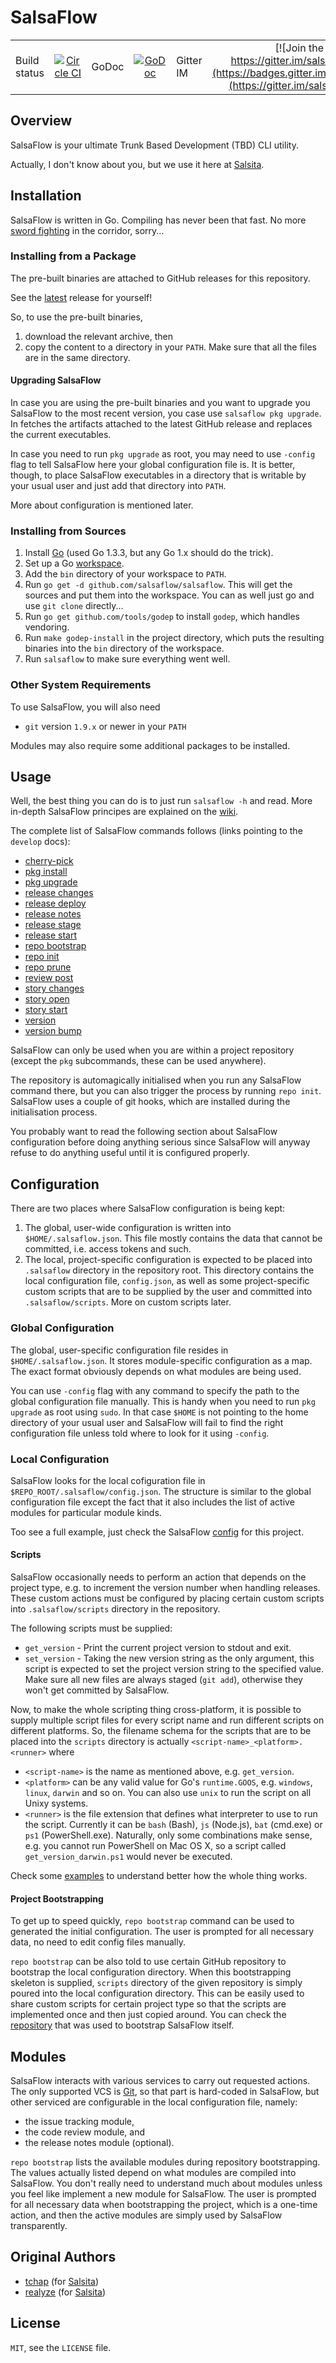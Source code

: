 # SalsaFlow #

|||||||
| ---------- |:----------:| ---------- |:----------:| ---------- |:----------:|
| Build status | [![Circle CI](https://circleci.com/gh/salsaflow/salsaflow/tree/develop.svg?style=svg)](https://circleci.com/gh/salsaflow/salsaflow/tree/develop) | GoDoc | [![GoDoc](https://godoc.org/github.com/salsaflow/salsaflow?status.png)](http://godoc.org/github.com/salsaflow/salsaflow) | Gitter IM | [![Join the chat at https://gitter.im/salsaflow/salsaflow](https://badges.gitter.im/Join%20Chat.svg)](https://gitter.im/salsaflow/salsaflow) |

## Overview ##

SalsaFlow is your ultimate Trunk Based Development (TBD) CLI utility.

Actually, I don't know about you, but we use it here at [Salsita](https://www.salsitasoft.com/).

## Installation ##

SalsaFlow is written in Go. Compiling has never been that fast. No more [sword fighting](http://xkcd.com/303/) in the corridor, sorry...

### Installing from a Package ###

The pre-built binaries are attached to GitHub releases for this repository.

See the [latest](https://github.com/salsaflow/salsaflow/releases/latest) release for yourself!

So, to use the pre-built binaries,

1. download the relevant archive, then
2. copy the content to a directory in your `PATH`.
   Make sure that all the files are in the same directory.

#### Upgrading SalsaFlow ####

In case you are using the pre-built binaries and you want to upgrade
you SalsaFlow to the most recent version, you case use `salsaflow pkg upgrade`.
In fetches the artifacts attached to the latest GitHub release and replaces
the current executables.

In case you need to run `pkg upgrade` as root, you may need to use
`-config` flag to tell SalsaFlow here your global configuration file is.
It is better, though, to place SalsaFlow executables in a directory that is
writable by your usual user and just add that directory into `PATH`.

More about configuration is mentioned later.

### Installing from Sources ###

1. Install [Go](https://golang.org/dl/) (used Go 1.3.3, but any Go 1.x should do the trick).
2. Set up a Go [workspace](https://golang.org/doc/code.html#Workspaces).
3. Add the `bin` directory of your workspace to `PATH`.
4. Run `go get -d github.com/salsaflow/salsaflow`.
   This will get the sources and put them into the workspace.
   You can as well just go and use `git clone` directly...
5. Run `go get github.com/tools/godep` to install `godep`, which handles vendoring.
6. Run `make godep-install` in the project directory,
   which puts the resulting binaries into the `bin` directory of the workspace.
7. Run `salsaflow` to make sure everything went well.

### Other System Requirements ###

To use SalsaFlow, you will also need

* `git` version `1.9.x` or newer in your `PATH`

Modules may also require some additional packages to be installed.

## Usage ##

Well, the best thing you can do is to just run `salsaflow -h` and read.
More in-depth SalsaFlow principes are explained on the [wiki](https://github.com/salsaflow/salsaflow/wiki).

The complete list of SalsaFlow commands follows (links pointing to the `develop` docs):

* [cherry-pick](https://github.com/salsaflow/salsaflow/blob/develop/commands/cherrypick/README.md)
* [pkg install](https://github.com/salsaflow/salsaflow/blob/develop/commands/pkg/install/README.md)
* [pkg upgrade](https://github.com/salsaflow/salsaflow/blob/develop/commands/pkg/upgrade/README.md)
* [release changes](https://github.com/salsaflow/salsaflow/blob/develop/commands/release/changes/README.md)
* [release deploy](https://github.com/salsaflow/salsaflow/blob/develop/commands/release/deploy/README.md)
* [release notes](https://github.com/salsaflow/salsaflow/blob/develop/commands/release/notes/README.md)
* [release stage](https://github.com/salsaflow/salsaflow/blob/develop/commands/release/stage/README.md)
* [release start](https://github.com/salsaflow/salsaflow/blob/develop/commands/release/start/README.md)
* [repo bootstrap](https://github.com/salsaflow/salsaflow/blob/develop/commands/repo/bootstrap/README.md)
* [repo init](https://github.com/salsaflow/salsaflow/blob/develop/commands/repo/init/README.md)
* [repo prune](https://github.com/salsaflow/salsaflow/blob/develop/commands/repo/prune/README.md)
* [review post](https://github.com/salsaflow/salsaflow/blob/develop/commands/review/post/README.md)
* [story changes](https://github.com/salsaflow/salsaflow/blob/develop/commands/story/changes/README.md)
* [story open](https://github.com/salsaflow/salsaflow/blob/develop/commands/story/open/README.md)
* [story start](https://github.com/salsaflow/salsaflow/blob/develop/commands/story/start/README.md)
* [version](https://github.com/salsaflow/salsaflow/blob/develop/commands/version/README.md)
* [version bump](https://github.com/salsaflow/salsaflow/blob/develop/commands/version/bump/README.md)

SalsaFlow can only be used when you are within a project repository (except the
`pkg` subcommands, these can be used anywhere).

The repository is automagically initialised when you run any SalsaFlow command there,
but you can also trigger the process by running `repo init`. SalsaFlow uses a couple of git hooks,
which are installed during the initialisation process.

You probably want to read the following section about SalsaFlow configuration
before doing anything serious since SalsaFlow will anyway refuse to do anything
useful until it is configured properly.

## Configuration ##

There are two places where SalsaFlow configuration is being kept:

1. The global, user-wide configuration is written into `$HOME/.salsaflow.json`.
   This file mostly contains the data that cannot be committed,
   i.e. access tokens and such.
2. The local, project-specific configuration is expected to be placed
   into `.salsaflow` directory in the repository root. This directory
   contains the local configuration file, `config.json`, as well as
   some project-specific custom scripts that are to be supplied
   by the user and committed into `.salsaflow/scripts`. More on custom
   scripts later.

### Global Configuration ###

The global, user-specific configuration file resides in `$HOME/.salsaflow.json`.
It stores module-specific configuration as a map. The exact format obviously depends
on what modules are being used.

You can use `-config` flag with any command to specify the path to the
global configuration file manually. This is handy when you need to run `pkg
upgrade` as root using `sudo`. In that case `$HOME` is not pointing to the home
directory of your usual user and SalsaFlow will fail to find the right
configuration file unless told where to look for it using `-config`.

### Local Configuration ###

SalsaFlow looks for the local cofiguration file in `$REPO_ROOT/.salsaflow/config.json`.
The structure is similar to the global configuration file except the fact that
it also includes the list of active modules for particular module kinds.

Too see a full example, just check the SalsaFlow
[config](https://github.com/salsaflow/salsaflow/blob/develop/.salsaflow/config.json) for this project.

#### Scripts ####

SalsaFlow occasionally needs to perform an action that depends on the project type,
e.g. to increment the version number when handling releases. These custom actions
must be configured by placing certain custom scripts into `.salsaflow/scripts`
directory in the repository.

The following scripts must be supplied:

* `get_version` - Print the current project version to stdout and exit.
* `set_version` - Taking the new version string as the only argument, this script is expected to
  set the project version string to the specified value. Make sure all new files are always
  staged (`git add`), otherwise they won't get committed by SalsaFlow.

Now, to make the whole scripting thing cross-platform, it is possible to supply
multiple script files for every script name and run different scripts on different platforms.
So, the filename schema for the scripts that are to be placed into the `scripts`
directory is actually `<script-name>_<platform>.<runner>` where

* `<script-name>` is the name as mentioned above, e.g. `get_version`.
* `<platform>` can be any valid value for Go's `runtime.GOOS`, e.g. `windows`, `linux`,
  `darwin` and so on. You can also use `unix` to run the script on all Unixy systems.
* `<runner>` is the file extension that defines what interpreter to use to run the script.
  Currently it can be `bash` (Bash), `js` (Node.js), `bat` (cmd.exe) or `ps1` (PowerShell.exe).
  Naturally, only some combinations make sense, e.g. you cannot run PowerShell on Mac OS X,
  so a script called `get_version_darwin.ps1` would never be executed.

Check some [examples](https://github.com/salsaflow/skeleton-golang) to understand better how the whole thing works.

#### Project Bootstrapping ####

To get up to speed quickly, `repo bootstrap` command can be used to generated the initial
configuration. The user is prompted for all necessary data, no need to edit
config files manually.

`repo bootstrap` can be also told to use certain GitHub repository to bootstrap the local
configuration directory. When this bootstrapping skeleton is supplied, `scripts` directory of the given
repository is simply poured into the local configuration directory. This can be easily used to
share custom scripts for certain project type so that the scripts are implemented once and then
just copied around. You can check the [repository](https://github.com/salsaflow/skeleton-golang)
that was used to bootstrap SalsaFlow itself.

## Modules ##

SalsaFlow interacts with various services to carry out requested actions.
The only supported VCS is [Git](git-scm.com), so that part is hard-coded in SalsaFlow,
but other serviced are configurable in the local configuration file, namely:

* the issue tracking module,
* the code review module, and
* the release notes module (optional).

`repo bootstrap` lists the available modules during repository bootstrapping.
The values actually listed depend on what modules are compiled into SalsaFlow.
You don't really need to understand much about modules unless you feel like
implement a new module for SalsaFlow. The user is prompted for all necessary
data when bootstrapping the project, which is a one-time action, and then the
active modules are simply used by SalsaFlow transparently.

## Original Authors ##

* [tchap](https://github.com/tchap) (for [Salsita](https://github.com/salsita))
* [realyze](https://github.com/realyze) (for [Salsita](https://github.com/salsita))

## License ##

`MIT`, see the `LICENSE` file.
